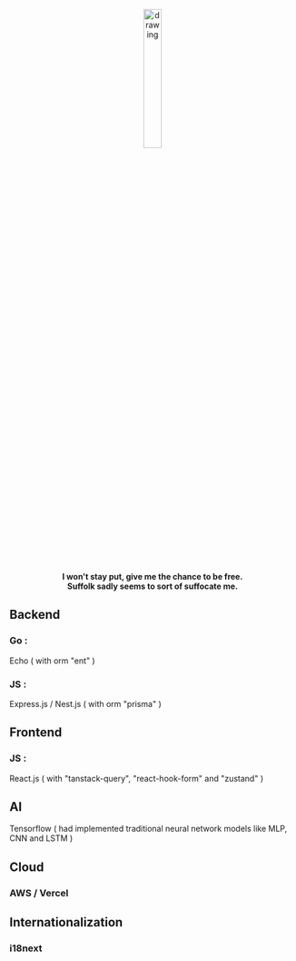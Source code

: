 <p align="center">
  <img src="https://user-images.githubusercontent.com/108582413/207043190-12ae81c4-02b1-4c36-9176-6b5309d06bc1.png" alt="drawing" width="25%"/>
</p>
<p align="center">
  <b align="center"> I won't stay put, give me the chance to be free.<br> Suffolk sadly seems to sort of suffocate me.</b>
</p>

## Backend ##
### Go : ###
Echo ( with orm "ent" )
### JS : ###
Express.js / Nest.js ( with orm "prisma" )

## Frontend ##
### JS : ###
React.js ( with "tanstack-query", "react-hook-form" and "zustand" )

## AI ##
Tensorflow ( had implemented traditional neural network models like MLP, CNN and LSTM )

## Cloud ##
### AWS / Vercel ###

## Internationalization ##
### i18next ###
